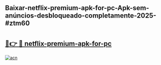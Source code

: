 ## Baixar-netflix-premium-apk-for-pc-Apk-sem-anúncios-desbloqueado-completamente-2025-#ztm60

# <h2><a href="https://ainizakaria.my?title=netflix-premium-apk-for-pc&ref=20M">🔗👉 🔴 netflix-premium-apk-for-pc</a></h2>

[![acn](https://github.com/user-attachments/assets/0f9c940e-d8b0-45ae-aac7-cd30a18b3e1c)](https://ainizakaria.my?title=netflix-premium-apk-for-pc&ref=20M)

